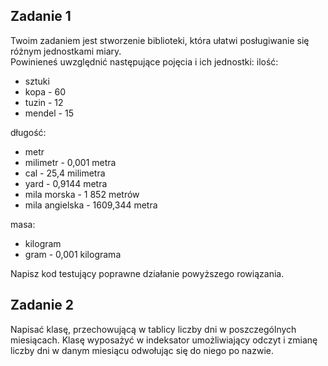 Zadanie 1
-------------
Twoim zadaniem jest stworzenie biblioteki, która ułatwi posługiwanie się różnym jednostkami miary.  
Powinieneś uwzględnić następujące pojęcia i ich jednostki:
ilość:
- sztuki
- kopa - 60
- tuzin - 12
- mendel - 15

długość:
- metr
- milimetr - 0,001 metra
- cal - 25,4 milimetra
- yard - 0,9144 metra
- mila morska - 1 852 metrów
- mila angielska - 1609,344 metra

masa:
- kilogram
- gram - 0,001 kilograma

Napisz kod testujący poprawne działanie powyższego rowiązania.

Zadanie 2
-------------
Napisać klasę, przechowującą w tablicy liczby dni w poszczególnych miesiącach.
Klasę wyposażyć w indeksator umożliwiający odczyt i zmianę liczby dni w danym miesiącu odwołując się do niego po nazwie.
